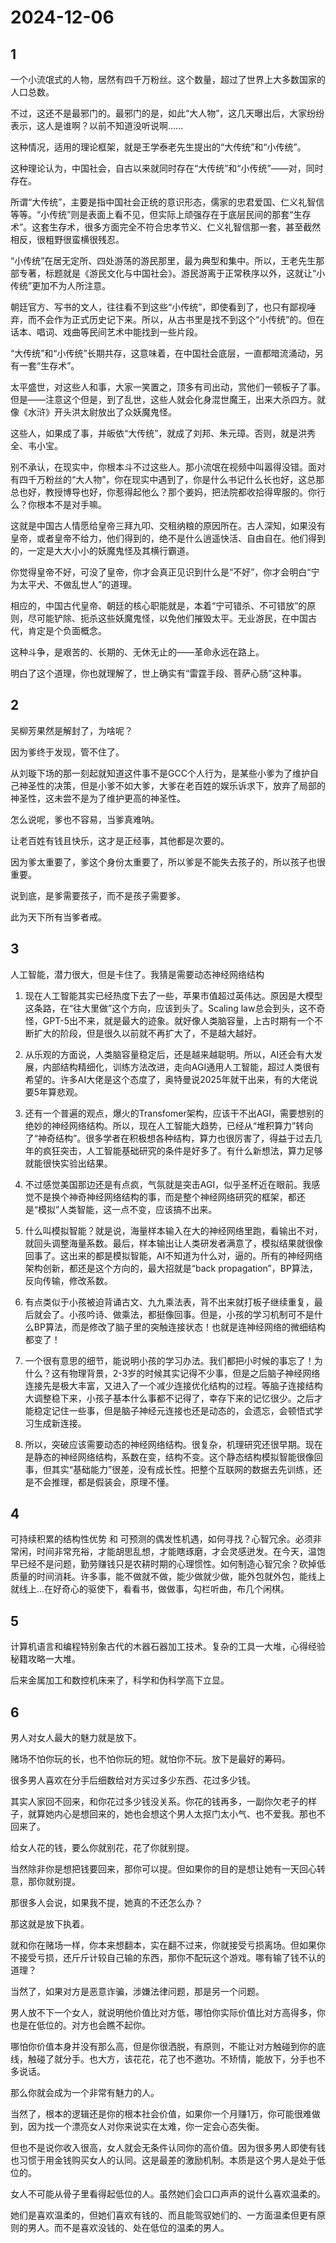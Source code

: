 # 2024-12-06

## 1


一个小流氓式的人物，居然有四千万粉丝。这个数量，超过了世界上大多数国家的人口总数。

不过，这还不是最邪门的。最邪门的是，如此“大人物”，这几天曝出后，大家纷纷表示，这人是谁啊？以前不知道没听说啊……

这种情况，适用的理论框架，就是王学泰老先生提出的“大传统”和“小传统”。

这种理论认为，中国社会，自古以来就同时存在“大传统”和“小传统”——对，同时存在。

所谓“大传统”，主要是指中国社会正统的意识形态，儒家的忠君爱国、仁义礼智信等等。“小传统”则是表面上看不见，但实际上顽强存在于底层民间的那套“生存术”。这套生存术，很多方面完全不符合忠孝节义、仁义礼智信那一套，甚至截然相反，很粗野很蛮横很残忍。

“小传统”在居无定所、四处游荡的游民那里，最为典型和集中。所以，王老先生那部专著，标题就是《游民文化与中国社会》。游民游离于正常秩序以外，这就让“小传统”更加不为人所注意。

朝廷官方、写书的文人，往往看不到这些“小传统”，即使看到了，也只有鄙视唾弃，而不会作为正式历史记下来。所以，从古书里是找不到这个“小传统”的。但在话本、唱词、戏曲等民间艺术中能找到一些片段。

“大传统”和“小传统”长期共存，这意味着，在中国社会底层，一直都暗流涌动，另有一套“生存术”。

太平盛世，对这些人和事，大家一笑置之，顶多有司出动，赏他们一顿板子了事。但是——注意这个但是，到了乱世，这些人就会化身混世魔王，出来大杀四方。就像《水浒》开头洪太尉放出了众妖魔鬼怪。

这些人，如果成了事，并皈依“大传统”，就成了刘邦、朱元璋。否则，就是洪秀全、韦小宝。

别不承认，在现实中，你根本斗不过这些人。那小流氓在视频中叫嚣得没错。面对有四千万粉丝的“大人物”，你在现实中遇到了，你是什么书记什么长也好，这总那总也好，教授博导也好，你惹得起他么？那个姜妈，把法院都收拾得卑服的。你行么？你根本不是对手嘛。

这就是中国古人情愿给皇帝三拜九叩、交租纳粮的原因所在。古人深知，如果没有皇帝，或者皇帝不给力，他们得到的，绝不是什么逍遥快活、自由自在。他们得到的，一定是大大小小的妖魔鬼怪及其横行霸道。

你觉得皇帝不好，可没了皇帝，你才会真正见识到什么是“不好”，你才会明白“宁为太平犬、不做乱世人”的道理。

相应的，中国古代皇帝、朝廷的核心职能就是，本着“宁可错杀、不可错放”的原则，尽可能铲除、扼杀这些妖魔鬼怪，以免他们摧毁太平。无业游民，在中国古代，肯定是个负面概念。

这种斗争，是艰苦的、长期的、无休无止的——革命永远在路上。

明白了这个道理，你也就理解了，世上确实有“雷霆手段、菩萨心肠”这种事。






## 2


吴柳芳果然是解封了，为啥呢？

因为爹终于发现，管不住了。

从刘璇下场的那一刻起就知道这件事不是GCC个人行为，是某些小爹为了维护自己神圣性的决策，但是小爹不如大爹，大爹在老百姓的娱乐诉求下，放弃了局部的神圣性，这未尝不是为了维护更高的神圣性。

怎么说呢，爹也不容易，当爹真难呐。

让老百姓有钱且快乐，这才是正经事，其他都是次要的。

因为爹太重要了，爹这个身份太重要了，所以爹是不能失去孩子的，所以孩子也很重要。

说到底，是爹需要孩子，而不是孩子需要爹。

此为天下所有当爹者戒。






## 3


人工智能，潜力很大，但是卡住了。我猜是需要动态神经网络结构

1. 现在人工智能其实已经热度下去了一些，苹果市值超过英伟达。原因是大模型这条路，在“往大里做”这个方向，应该到头了。Scaling law总会到头，这不奇怪，GPT-5出不来，就是最大的迹象。就好像人类脑容量，上古时期有一个不断扩大的阶段，但是很久以前就不再扩大了，不是越大越好。

2. 从乐观的方面说，人类脑容量稳定后，还是越来越聪明。所以，AI还会有大发展，内部结构精细化，训练方法改进，走向AGI通用人工智能，超过人类很有希望的。许多AI大佬是这个态度了，奥特曼说2025年就干出来，有的大佬说要5年算悲观。

3. 还有一个普遍的观点，爆火的Transfomer架构，应该干不出AGI，需要想别的绝妙的神经网络结构。所以，现在人工智能大趋势，已经从“堆积算力”转向了“神奇结构”。很多学者在积极想各种结构，算力也很厉害了，得益于过去几年的疯狂突击，人工智能基础研究的条件是好多了。有什么新想法，算力足够就能很快实验出结果。

4. 不过感觉美国那边还是有点疯，气氛就是突击AGI，似乎圣杯近在眼前。我感觉不是换个神奇神经网络结构的事，而是整个神经网络研究的框架，都还是“模拟”人类智能，这一点不变，应该搞不出来。

5. 什么叫模拟智能？就是说，海量样本输入在大的神经网络里跑，看输出不对，就回头调整海量系数。最后，样本输出让人类研发者满意了，模拟结果就很像回事了。这出来的都是模拟智能，AI不知道为什么对，逼的。所有的神经网络架构创新，都还是这个方向的，最大招就是“back propagation”，BP算法，反向传输，修改系数。

6. 有点类似于小孩被迫背诵古文、九九乘法表，背不出来就打板子继续重复，最后就会了。小孩吟诗、做乘法，都挺像回事。但是，小孩的学习机制可不是什么BP算法，而是修改了脑子里的突触连接状态！也就是连神经网络的微细结构都变了！

7. 一个很有意思的细节，能说明小孩的学习办法。我们都把小时候的事忘了！为什么？这有物理背景，2-3岁的时候其实记得不少事，但是之后脑子神经网络连接先是极大丰富，又进入了一个减少连接优化结构的过程。等脑子连接结构大调整稳下来，小孩子基本什么事都不记得了，幸存下来的记忆很少。之后才能稳定记住一些事，但是脑子神经元连接也还是动态的，会遗忘，会顿悟式学习生成新连接。

8. 所以，突破应该需要动态的神经网络结构。很复杂，机理研究还很早期。现在是静态的神经网络结构，系数在变，结构不变。这个静态结构模拟智能很像回事，但其实“基础能力”很差，没有成长性。把整个互联网的数据去先训练，还是不会推理，都是假装会，原理不懂。






## 4



可持续积累的结构性优势 和 可预测的偶发性机遇，如何寻找？心智冗余。必须非常闲，时间非常充裕，才能胡思乱想，才能瞎琢磨，才会灵感迸发。在今天，温饱早已经不是问题，勤劳赚钱只是农耕时期的心理惯性。如何制造心智冗余？砍掉低质量的时间消耗。许多事，能不做就不做，能少做就少做，能外包就外包，能线上就线上...在好奇心的驱使下，看看书，做做事，勾栏听曲，布几个闲棋。






## 5


计算机语言和编程特别象古代的木器石器加工技术。复杂的工具一大堆，心得经验秘籍攻略一大堆。

后来金属加工和数控机床来了，科学和伪科学高下立显。 






## 6


男人对女人最大的魅力就是放下。

赌场不怕你玩的长，也不怕你玩的短。就怕你不玩。放下是最好的筹码。

很多男人喜欢在分手后细数给对方买过多少东西、花过多少钱。

其实人家回不回来，和你花过多少钱没关系。你花的钱再多，一副你欠老子的样子，就算她内心是想回来的，她也会想这个男人太抠门太小气、也不爱我。那也不回来了。

给女人花的钱，要么你就别花，花了你就别提。

当然除非你是想把钱要回来，那你可以提。但如果你的目的是想让她有一天回心转意，那你就别提。

那很多人会说，如果我不提，她真的不还怎么办？

那这就是放下执着。

就和你在赌场一样，你本来想翻本，实在翻不过来，你就接受亏损离场。但如果你不接受亏损，还斤斤计较自己输的东西，那你不配玩这个游戏。哪有输了钱不认的道理？

当然了，如果对方是恶意诈骗，涉嫌法律问题，那是另一个问题。

男人放不下一个女人，就说明他价值比对方低，哪怕你实际价值比对方高得多，你也是在低位的。对方也会瞧不起你。

哪怕你价值本身并没有那么高，但是你很洒脱，有原则，不能让对方触碰到你的底线，触碰了就分手。也大方，该花花，花了也不邀功。不矫情，能放下，分手也不多说话。

那么你就会成为一个非常有魅力的人。

当然了，根本的逻辑还是你的根本社会价值，如果你一个月赚1万，你可能很难做到，因为找一个漂亮女人对你来说实在太难，你一定会心态失衡。

但也不是说你收入很高，女人就会无条件认同你的高价值。因为很多男人即使有钱也习惯于用金钱购买女人的认同。这是最差的激励机制。本质是这个男人是处于低位的。

女人不可能从骨子里看得起低位的人。虽然她们会口口声声的说什么喜欢温柔的。

她们是喜欢温柔的，但她们喜欢有钱的、而且能驾驭她们的、一方面温柔但更有原则的男人。而不是喜欢没钱的、处在低位的温柔的男人。






